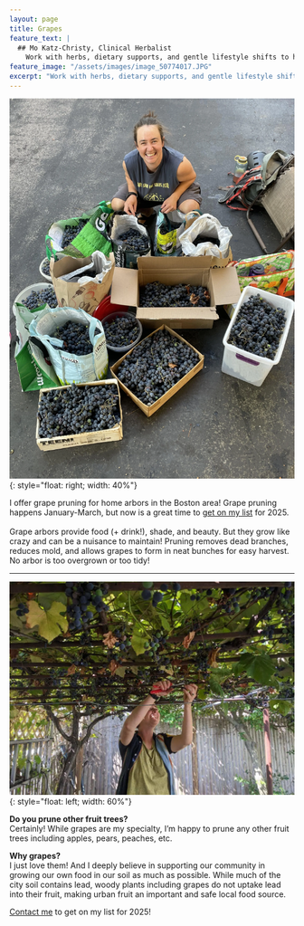 ```yaml
---
layout: page
title: Grapes
feature_text: |
  ## Mo Katz-Christy, Clinical Herbalist
    Work with herbs, dietary supports, and gentle lifestyle shifts to help you meet your health goals.
feature_image: "/assets/images/image_50774017.JPG"
excerpt: "Work with herbs, dietary supports, and gentle lifestyle shifts to help you meet your health goals."
---
```


![](/assets/images/webp/mograpebags.webp){: style="float: right; width: 40%"}

I offer grape pruning for home arbors in the Boston area! Grape pruning happens January-March, but now is a great time to [get on my list](https://mokatzchristy.com/contact.html) for 2025.\
\
Grape arbors provide food (+ drink!), shade, and beauty. But they grow like crazy and can be a nuisance to maintain! Pruning removes dead branches, reduces mold, and allows grapes to form in neat bunches for easy harvest. No arbor is too overgrown or too tidy!

---

![](/assets/images/webp/image000002.webp){: style="float: left; width: 60%"}

**Do you prune other fruit trees?**\
Certainly! While grapes are my specialty, I’m happy to prune any other fruit trees including apples, pears, peaches, etc.

**Why grapes?**\
I just love them! And I deeply believe in supporting our community in growing our own food in our soil as much as possible. While much of the city soil contains lead, woody plants including grapes do not uptake lead into their fruit, making urban fruit an important and safe local food source.

[Contact me](https://mokatzchristy.com/contact.html) to get on my list for 2025!
